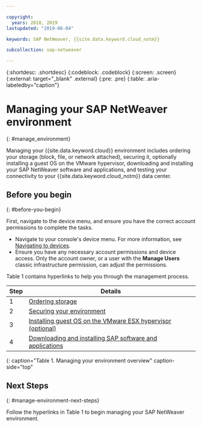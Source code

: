 ```yaml
---

copyright:
  years: 2018, 2019
lastupdated: "2019-06-04"

keywords: SAP NetWeaver, {{site.data.keyword.cloud_notm}}

subcollection: sap-netweaver

---
```


{:shortdesc: .shortdesc}
{:codeblock: .codeblock}
{:screen: .screen}
{:external: target="_blank" .external}
{:pre: .pre}
{:table: .aria-labeledby="caption"}

# Managing your SAP NetWeaver environment
{: #manage_environment}

Managing your {{site.data.keyword.cloud}} environment includes ordering your storage (block, file, or network attached), securing it, optionally installing a guest OS on the VMware hypervisor, downloading and installing your SAP NetWeaver software and applications, and testing your connectivity to your {{site.data.keyword.cloud_notm}} data center.

## Before you begin
{: #before-you-begin}

First, navigate to the device menu, and ensure you have the correct account permissions to complete the tasks.

* Navigate to your console's device menu. For more information, see [Navigating to devices](/docs/infrastructure/sap-netweaver?topic=virtual-servers-navigating-devices).
* Ensure you have any necessary account permissions and device access. Only the account owner, or a user with the **Manage Users** classic infrastructure permission, can adjust the permissions.

Table 1 contains hyperlinks to help you through the management process.

| Step | Details |
| --- | --- |
| 1 | [Ordering storage](/docs/infrastructure/sap-netweaver?topic=sap-netweaver-order_storage#order_storage) |
| 2 | [Securing your environment](/docs/infrastructure/sap-netweaver?topic=sap-netweaver-secure_environment#secure_environment) |
| 3 | [Installing guest OS on the VMware ESX hypervisor (optional)](/docs/infrastructure/sap-netweaver?topic=sap-netweaver-install_guest_os#install_guest_os) |
| 4 | [Downloading and installing SAP software and applications](/docs/infrastructure/sap-netweaver?topic=sap-netweaver-install_sap#install_sap) |
{: caption="Table 1. Managing your environment overview" caption-side="top"

## Next Steps
{: #manage-environment-next-steps}

Follow the hyperlinks in Table 1 to begin managing your SAP NetWeaver environment.
